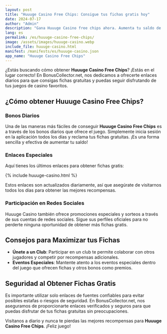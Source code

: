 ```yaml
---
layout: post
title: "Huuuge Casino Free Chips: Consigue tus fichas gratis hoy"
date: 2024-07-17
author: "Admin"
description: "Gana Huuuge Casino free chips ahora. Aumenta tu saldo de fichas para jugar más tragamonedas y ganar premios exclusivos en el mejor casino virtual."
lang: es
permalink: /es/huuuge-casino-free-chips/
image: /assets/images/huuuge-casino.webp
include_file: huuuge-casino.html
manifest: /manifests/es/huuuge-casino.json
app_name: "Huuuge Casino Free Chips"
---
```


¿Estás buscando cómo obtener **Huuuge Casino Free Chips**? ¡Estás en el lugar correcto! En BonusCollector.net, nos dedicamos a ofrecerte enlaces diarios para que consigas fichas gratuitas y puedas seguir disfrutando de tus juegos de casino favoritos.

## ¿Cómo obtener Huuuge Casino Free Chips?

### Bonos Diarios

Una de las maneras más fáciles de conseguir **Huuuge Casino Free Chips** es a través de los bonos diarios que ofrece el juego. Simplemente inicia sesión en la aplicación todos los días y reclama tus fichas gratuitas. ¡Es una forma sencilla y efectiva de aumentar tu saldo!

### Enlaces Especiales

Aquí tienes los últimos enlaces para obtener fichas gratis:

{% include huuuge-casino.html %}

Estos enlaces son actualizados diariamente, así que asegúrate de visitarnos todos los días para obtener las mejores recompensas.

### Participación en Redes Sociales

Huuuge Casino también ofrece promociones especiales y sorteos a través de sus cuentas de redes sociales. Sigue sus perfiles oficiales para no perderte ninguna oportunidad de obtener más fichas gratis.

## Consejos para Maximizar tus Fichas

- **Únete a un Club**: Participar en un club te permite colaborar con otros jugadores y competir por recompensas adicionales. 
- **Eventos Especiales**: Mantente atento a los eventos especiales dentro del juego que ofrecen fichas y otros bonos como premios.

## Seguridad al Obtener Fichas Gratis

Es importante utilizar solo enlaces de fuentes confiables para evitar posibles estafas o riesgos de seguridad. En BonusCollector.net, nos aseguramos de proporcionarte enlaces verificados y seguros para que puedas disfrutar de tus fichas gratuitas sin preocupaciones.

Visítanos a diario y nunca te pierdas las mejores recompensas para **Huuuge Casino Free Chips**. ¡Feliz juego!